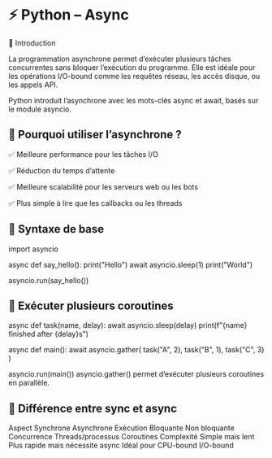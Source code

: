 # ⚡ Python – Async

📘 Introduction

La programmation asynchrone permet d’exécuter plusieurs tâches concurrentes sans bloquer l’exécution du programme. Elle est idéale pour les opérations I/O-bound comme les requêtes réseau, les accès disque, ou les appels API.

Python introduit l’asynchrone avec les mots-clés async et await, basés sur le module asyncio.

## 🧠 Pourquoi utiliser l’asynchrone ?

✅ Meilleure performance pour les tâches I/O

✅ Réduction du temps d’attente

✅ Meilleure scalabilité pour les serveurs web ou les bots

✅ Plus simple à lire que les callbacks ou les threads

## 🧪 Syntaxe de base

import asyncio

async def say_hello():
    print("Hello")
    await asyncio.sleep(1)
    print("World")

asyncio.run(say_hello())


## 🔄 Exécuter plusieurs coroutines

async def task(name, delay):
    await asyncio.sleep(delay)
    print(f"{name} finished after {delay}s")

async def main():
    await asyncio.gather(
        task("A", 2),
        task("B", 1),
        task("C", 3)
    )

asyncio.run(main())
asyncio.gather() permet d’exécuter plusieurs coroutines en parallèle.

## 🧵 Différence entre sync et async
Aspect		Synchrone		Asynchrone
Exécution	Bloquante		Non bloquante
Concurrence	Threads/processus	Coroutines
Complexité	Simple mais lent	Plus rapide mais nécessite async
Idéal pour	CPU-bound		I/O-bound
